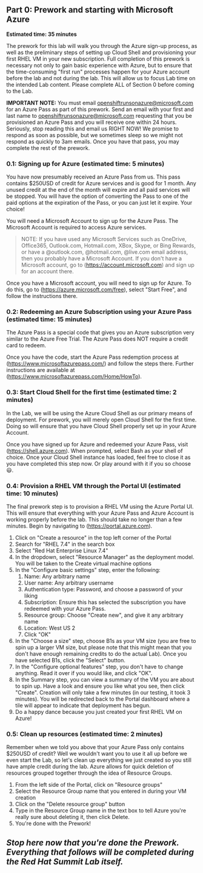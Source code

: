## Part 0: Prework and starting with Microsoft Azure
**Estimated time: 35 minutes**

The prework for this lab will walk you through the Azure sign-up process, as
well as the preliminary steps of setting up Cloud Shell and provisioning your
first RHEL VM in your new subscription. Full completion of this prework is
necessary not only to gain basic experience with Azure, but to ensure that
the time-consuming "first run" processes happen for your Azure account before
the lab and not during the lab. This will allow us to focus Lab time on the
intended Lab content. Please complete ALL of Section 0 before coming to the Lab.

**IMPORTANT NOTE:** You must email <openshiftrunsonazure@microsoft.com> for an Azure Pass
as part of this prework. Send an email with your first and last name to 
<openshiftrunsonazure@microsoft.com> requesting that you be provisioned an Azure
Pass and you will receive one within 24 hours. Seriously, stop reading this and
email us RIGHT NOW! We promise to respond as soon as possible, but we sometimes
sleep so we might not respond as quickly to 3am emails. Once you have that pass,
you may complete the rest of the prework.

### 0.1: Signing up for Azure (estimated time: 5 minutes)
You have now presumably received an Azure Pass from us. This pass contains 
$250USD of credit for Azure services and is good for 1 month. Any unused credit
at the end of the month will expire and all paid services will be stopped. You
will have the option of converting the Pass to one of the paid options at
the expiration of the Pass, or you can just let it expire. Your choice!

You will need a Microsoft Account to sign up for the Azure Pass. The Microsoft
Account is required to access Azure services.

> NOTE: 
> If you have used any Microsoft Services such as OneDrive, Office365, Outlook.com,
> Hotmail.com, XBox, Skype, or Bing Rewards, or have a @outlook.com, @hotmail.com,
> @live.com email address, then you probably have a Microsoft Account. If you 
> don't have a Microsoft account, go to (https://account.microsoft.com) and sign
> up for an account there.

Once you have a Microsoft account, you will need to sign up for Azure. To do this,
go to (https://azure.microsoft.com/free), select "Start Free", and follow the 
instructions there.

### 0.2: Redeeming an Azure Subscription using your Azure Pass (estimated time: 15 minutes)
The Azure Pass is a special code that gives you an Azure subscription very
similar to the Azure Free Trial. The Azure Pass does NOT require a credit card 
to redeem. 

Once you have the code, start the Azure Pass redemption process at 
(https://www.microsoftazurepass.com/)
and follow the steps there. Further instructions are available at 
(https://www.microsoftazurepass.com/Home/HowTo).

### 0.3: Start Cloud Shell for the first time (estimated time: 2 minutes)
In the Lab, we will be using the Azure Cloud Shell as our primary means of
deployment. For prework, you will merely open Cloud Shell for the first time.
Doing so will ensure that you have Cloud Shell properly set up in your Azure
Account. 

Once you have signed up for Azure and redeemed your Azure Pass, visit
(https://shell.azure.com). When prompted, select
Bash as your shell of choice. Once your Cloud Shell instance has loaded, feel
free to close it as you have completed this step now. Or play around with it if
you so choose :smiley:.

### 0.4: Provision a RHEL VM through the Portal UI (estimated time: 10 minutes)
The final prework step is to provision a RHEL VM using the Azure Portal UI. This
will ensure that everything with your Azure Pass and Azure Account is working
properly before the lab. This should take no longer than a few minutes. Begin by
navigating to (https://portal.azure.com).

1. Click on "Create a resource" in the top left corner of the Portal
1. Search for "RHEL 7.4" in the search box
1. Select "Red Hat Enterprise Linux 7.4"
1. In the dropdown, select "Resource Manager" as the deployment model. You will
be taken to the Create virtual machine options
1. In the "Configure basic settings" step, enter the following:
    1. Name: Any arbitrary name
    1. User name: Any arbitrary username
    1. Authentication type: Password, and choose a password of your liking
    1. Subscription: Ensure this has selected the subscription you have redeemed
    with your Azure Pass.
    1. Resource group: Choose "Create new", and give it any arbitrary name
    1. Location: West US 2
    1. Click "OK"
1. In the "Choose a size" step, choose B1s as your VM size (you are free to
spin up a larger VM size, but please note that this might mean that you don't
have enough remaining credits to do the actual Lab). Once you have selected B1s, 
click the "Select" button.
1. In the "Configure optional features" step, you don't have to change anything.
Read it over if you would like, and click "OK".
1. In the Summary step, you can view a summary of the VM you are about to spin up.
Have a look and ensure you like what you see, then click "Create". Creation will
only take a few minutes (in our testing, it took 3 minutes). You will be
redirected back to the Portal dashboard where a tile will appear to indicate
that deployment has begun.
1. Do a happy dance because you just created your first RHEL VM on Azure!

### 0.5: Clean up resources (estimated time: 2 minutes)
Remember when we told you above that your Azure Pass only contains $250USD of
credit? Well we wouldn't want you to use it all up before we even start the Lab,
so let's clean up everything we just created so you still have ample credit
during the lab. Azure allows for quick deletion of resources grouped together
through the idea of Resource Groups. 

1. From the left side of the Portal, click on "Resource groups"
1. Select the Resource Group name that you entered in during your VM creation
1. Click on the "Delete resource group" button
1. Type in the Resource Group name in the text box to tell Azure you're really
sure about deleting it, then click Delete.
1. You're done with the Prework! 

__*Stop here now that you're done the Prework. Everything that follows will
be completed during the Red Hat Summit Lab itself.*__
---